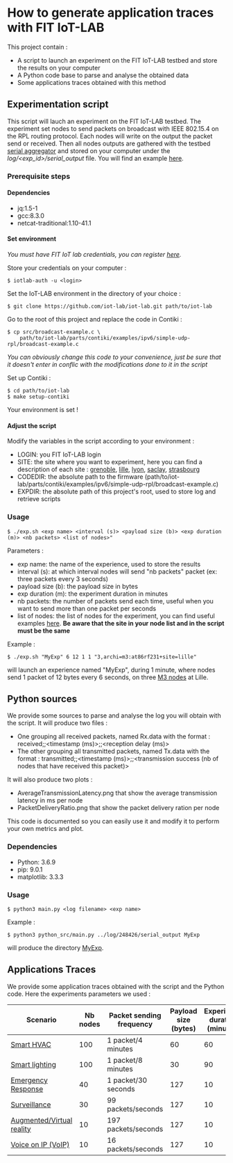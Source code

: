# How to generate application traces with FIT IoT-LAB 

This project contain :
* A script to launch an experiment on the FIT IoT-LAB testbed and store the results on your computer
* A Python code base to parse and analyse the obtained data
* Some applications traces obtained with this method

## Experimentation script

This script will lauch an experiment on the FIT IoT-LAB testbed.
The experiment set nodes to send packets on broadcast with IEEE 802.15.4 on the RPL routing protocol.
Each nodes will write on the output the packet send or received. Then all nodes outputs are gathered with the testbed [serial aggregator](https://www.iot-lab.info/docs/tools/serial-aggregator/) and stored on your computer under the *log/<exp_id>/serial_output* file. You will find an example [here](https://gitlab.irisa.fr/0000H82G/traces/-/tree/master/log/248426). 

### Prerequisite steps

#### Dependencies 

* jq:1.5-1
* gcc:8.3.0
* netcat-traditional:1.10-41.1 

#### Set environment

*You must have FIT IoT lab credentials, you can register [here](https://www.iot-lab.info/testbed/signup).*

Store your credentials on your computer :
```
$ iotlab-auth -u <login>
```

Set the IoT-LAB environment in the directory of your choice :
```
$ git clone https://github.com/iot-lab/iot-lab.git path/to/iot-lab
```

Go to the root of this project and replace the code in Contiki :
```
$ cp src/broadcast-example.c \ 
	path/to/iot-lab/parts/contiki/examples/ipv6/simple-udp-rpl/broadcast-example.c
```
*You can obviously change this code to your convenience, just be sure that it doesn't enter in conflic with the modifications done to it in the script*

Set up Contiki :
```
$ cd path/to/iot-lab
$ make setup-contiki
```

Your environment is set !

#### Adjust the script 

Modify the variables in the script according to your environment :
* LOGIN: you FIT IoT-LAB login
* SITE: the site where you want to experiment, here you can find a description of each site : [grenoble](https://www.iot-lab.info/docs/deployment/grenoble/), [lille](https://www.iot-lab.info/docs/deployment/lille/), [lyon](https://www.iot-lab.info/docs/deployment/grenoble/), [saclay](https://www.iot-lab.info/docs/deployment/saclay/), [strasbourg](https://www.iot-lab.info/docs/deployment/saclay/)
* CODEDIR: the absolute path to the firmware (path/to/iot-lab/parts/contiki/examples/ipv6/simple-udp-rpl/broadcast-example.c)
* EXPDIR: the absolute path of this project's root, used to store log and retrieve scripts 

### Usage 

```
$ ./exp.sh <exp name> <interval (s)> <payload size (b)> <exp duration (m)> <nb packets> <list of nodes>"
```

Parameters :
* exp name: the name of the experience, used to store the results
* interval (s): at which interval nodes will send "nb packets" packet (ex: three packets every 3 seconds)
* payload size (b): the payload size in bytes
* exp duration (m): the experiment duration in minutes
* nb packets: the number of packets send each time, useful when you want to send more than one packet per seconds
* list of nodes: the list of nodes for the experiment, you can find useful examples [here](https://www.iot-lab.info/docs/tools/cli/#experiment-command). **Be aware that the site in your node list and in the script must be the same**

Example : 

```
$ ./exp.sh "MyExp" 6 12 1 1 "3,archi=m3:at86rf231+site=lille"
```
will launch an experience named "MyExp", during 1 minute, where nodes send 1 packet of 12 bytes every 6 seconds, on three [M3 nodes](https://www.iot-lab.info/docs/boards/iot-lab-m3/) at Lille.

## Python sources

We provide some sources to parse and analyse the log you will obtain with the script.
It will produce two files :
* One grouping all received packets, named <exp name>Rx.data with the format : received;<node name>;<timestamp (ms)>;<message id>;<reception delay (ms)> 
* The other grouping all transmitted packets, named <exp name>Tx.data with the format : transmitted;<node name>;<timestamp (ms)>;<message id>;<transmission success (nb of nodes that have received this packet)> 

It will also produce two plots :
* AverageTransmissionLatency.png that show the average transmission latency in ms per node
* PacketDeliveryRatio.png that show the packet delivery ration per node

This code is documented so you can easily use it and modify it to perform your own metrics and plot.

### Dependencies

* Python: 3.6.9
* pip: 9.0.1 
* matplotlib: 3.3.3

### Usage 

```
$ python3 main.py <log filename> <exp name>
```

Example :
```
$ python3 python_src/main.py ../log/248426/serial_output MyExp
```
will produce the directory [MyExp](https://gitlab.irisa.fr/0000H82G/traces/-/tree/master/MyExp).


## Applications Traces 

We provide some application traces obtained with the script and the Python code.
Here the experiments parameters we used :

| Scenario                                                                                                | Nb nodes | Packet sending frequency | Payload size (bytes) | Experiment duration (minutes) |
|---------------------------------------------------------------------------------------------------------|----------|--------------------------|----------------------|-------------------------------|
| [Smart HVAC](https://gitlab.irisa.fr/0000H82G/traces/-/tree/master/app_traces/HVAC)                     | 100      | 1 packet/4 minutes       | 60                   | 60                            |
| [Smart lighting](https://gitlab.irisa.fr/0000H82G/traces/-/tree/master/app_traces/Lighting)             | 100      | 1 packet/8 minutes       | 30                   | 90                            |
| [Emergency Response](https://gitlab.irisa.fr/0000H82G/traces/-/tree/master/app_traces/Emergency)        | 40       | 1 packet/30 seconds      | 127                  | 10                            |
| [Surveillance](https://gitlab.irisa.fr/0000H82G/traces/-/tree/master/app_traces/VoIP)                   | 30       | 99 packets/seconds       | 127                  | 10                            |
| [Augmented/Virtual reality](https://gitlab.irisa.fr/0000H82G/traces/-/tree/master/app_traces/AR)        | 10       | 197 packets/seconds      | 127                  | 10                            |
| [Voice on IP (VoIP)](https://gitlab.irisa.fr/0000H82G/traces/-/tree/master/app_traces/VoIP)             | 10       | 16 packets/seconds       | 127                  | 10                            |
